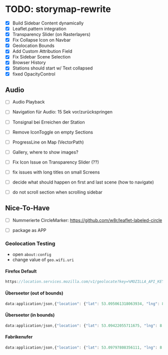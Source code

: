 # TODO: storymap-rewrite

- [X] Build Sidebar Content dynamically
- [X] Leaflet.pattern integration
- [X] Transparency Slider (on Rasterlayers)
- [X] Fix Collapse Icon on Navbar
- [X] Geolocation Bounds
- [X] Add Custom Attribution Field
- [x] Fix Sidebar Scene Selection
- [x] Browser History
- [x] Stations should start w/ Text collapsed
- [x] fixed OpacityControl

## Audio
- [ ] Audio Playback
- [ ] Navigation für Audio: 15 Sek vor/zurückspringen
- [ ] Tonsignal bei Erreichen der Station

- [ ] Remove IconToggle on empty Sections
- [ ] ProgressLine on Map (VectorPath)
- [ ] Gallery, where to show images?
- [ ] Fix Icon Issue on Transparency Slider (??)
- [ ] fix issues with long titles on small Screens

- [ ] decide what should happen on first and last scene (how to navigate)
- [ ] do not scroll section when scrolling sidebar

## Nice-To-Have
- [ ] Nummerierte CircleMarker: https://github.com/w8r/leaflet-labeled-circle
- [ ] package as APP


### Geolocation Testing

- open `about:config`
- change value of `geo.wifi.uri`

#### Firefox Default

``` javascript
https://location.services.mozilla.com/v1/geolocate?key=%MOZILLA_API_KEY%
```

#### Überseetor (out of bounds)

```javascript
data:application/json,{"location": {"lat": 53.095061318063934, "lng": 8.772915601730347}, "accuracy": 270.0}
```

#### Überseetor (in bounds)

```javascript
data:application/json,{"location": {"lat": 53.09422055711675, "lng": 8.771351873874664}, "accuracy": 270.0}
```

#### Fabrikenufer

```javascript
data:application/json,{"location": {"lat": 53.09797808356111, "lng": 8.774028718471527}, "accuracy": 270.0}
```
